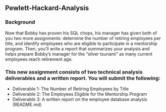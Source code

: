 ## Pewlett-Hackard-Analysis
### Background
Now that Bobby has proven his SQL chops, his manager has given both of you two more assignments: determine the number of retiring employees per title, and identify employees who are eligible to participate in a mentorship program. Then, you’ll write a report that summarizes your analysis and helps prepare Bobby’s manager for the “silver tsunami” as many current employees reach retirement age.

### This new assignment consists of two technical analysis deliverables and a written report. You will submit the following:
- Deliverable 1: The Number of Retiring Employees by Title
- Deliverable 2: The Employees Eligible for the Mentorship Program
- Deliverable 3: A written report on the employee database analysis (README.md)

